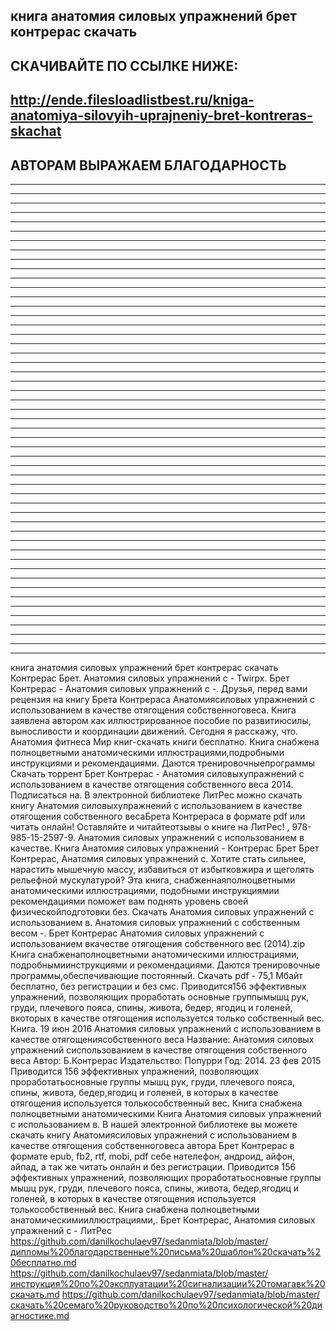 книга анатомия силовых упражнений брет контрерас скачать
--------------------------------------------------
СКАЧИВАЙТЕ ПО ССЫЛКЕ НИЖЕ:
--------------------------------------------------
http://ende.filesloadlistbest.ru/kniga-anatomiya-silovyih-uprajneniy-bret-kontreras-skachat
--------------------------------------------------
АВТОРАМ ВЫРАЖАЕМ БЛАГОДАРНОСТЬ
--------------------------------------------------
--------------------------------------------------
--------------------------------------------------
--------------------------------------------------
--------------------------------------------------
--------------------------------------------------
--------------------------------------------------
--------------------------------------------------
--------------------------------------------------
--------------------------------------------------
--------------------------------------------------
--------------------------------------------------
--------------------------------------------------
--------------------------------------------------
--------------------------------------------------
--------------------------------------------------
--------------------------------------------------
--------------------------------------------------
--------------------------------------------------
--------------------------------------------------
--------------------------------------------------
--------------------------------------------------
--------------------------------------------------
--------------------------------------------------
--------------------------------------------------
--------------------------------------------------
--------------------------------------------------
--------------------------------------------------
--------------------------------------------------
--------------------------------------------------
--------------------------------------------------
--------------------------------------------------
--------------------------------------------------
--------------------------------------------------
--------------------------------------------------
--------------------------------------------------
--------------------------------------------------
--------------------------------------------------
--------------------------------------------------
--------------------------------------------------
--------------------------------------------------
--------------------------------------------------
--------------------------------------------------
--------------------------------------------------
--------------------------------------------------
--------------------------------------------------
--------------------------------------------------
--------------------------------------------------
--------------------------------------------------
--------------------------------------------------
--------------------------------------------------
--------------------------------------------------
книга анатомия силовых упражнений брет контрерас скачать Контрерас Брет. Анатомия силовых упражнений с  - Twirpx. Брет Контрерас - Анатомия силовых упражнений с  -. Друзья, перед вами рецензия на книгу Брета Контрераса Анатомиясиловых упражнений с использованием в качестве отягощения собственноговеса. Книга заявлена автором как иллюстрированное пособие по развитиюсилы, выносливости и координации движений. Сегодня я расскажу, что. Анатомия фитнеса  Мир книг-скачать книги бесплатно. Книга снабжена полноцветными анатомическими иллюстрациями,подробными инструкциями и рекомендациями. Даются тренировочныепрограммы  Скачать торрент Брет Контрерас - Анатомия силовыхупражнений с использованием в качестве отягощения собственного веса 2014. Подписаться на. В электронной библиотеке ЛитРес можно скачать книгу Анатомия силовыхупражнений с использованием в качестве отягощения собственного весаБрета Контрераса в формате pdf или читать онлaйн! Оставляйте и читайтеотзывы о книге на ЛитРес! , 978-985-15-2597-9. Анатомия силовых упражнений с использованием в качестве. Книга Анатомия силовых упражнений  - Контрерас Брет
Брет Контрерас, Анатомия силовых упражнений с. Хотите стать сильнее, нарастить мышечную массу, избавиться от избытковжира и щеголять рельефной мускулатурой? Эта книга, снабженнаяполноцветными анатомическими иллюстрациями, подобными инструкциямии рекомендациями поможет вам поднять уровень своей физическойподготовки без. Скачать Анатомия силовых упражнений с использованием в. Анатомия силовых упражнений с собственным весом -. Брет Контрерас Анатомия силовых упражнений с использованием вкачестве отягощения собственного вес (2014).zip  Книга снабженаполноцветными анатомическими иллюстрациями, подробнымиинструкциями и рекомендациями. Даются тренировочные программы,обеспечивающие постоянный. Cкачать pdf - 75,1 Мбайт бесплатно, без регистрации и без смс. Приводится156 эффективных упражнений, позволяющих проработать основные группымышц рук, груди, плечевого пояса, спины, живота, бедер, ягодиц и голеней, вкоторых в качестве отягощения используется только собственный вес. Книга. 19 июн 2016  Анатомия силовых упражнений с использованием в качестве отягощениясобственного веса Название: Анатомия силовых упражнений сиспользованием в качестве отягощения собственного веса Автор: Б.Контрерас Издательство: Попурри Год: 2014. 23 фев 2015  Приводится 156 эффективных упражнений, позволяющих проработатьосновные группы мышц рук, груди, плечевого пояса, спины, живота, бедер,ягодиц и голеней, в которых в качестве отягощения используется толькособственный вес. Книга снабжена полноцветными анатомическими
Книга Анатомия силовых упражнений с использованием в. В нашей электронной библиотеке вы можете скачать книгу Анатомиясиловых упражнений с использованием в качестве отягощения собственноговеса автора Брет Контрерас в формате epub, fb2, rtf, mobi, pdf себе нателефон, андроид, айфон, айпад, а так же читать онлайн и без регистрации. Приводится 156 эффективных упражнений, позволяющих проработатьосновные группы мышц рук, груди, плечевого пояса, спины, живота, бедер,ягодиц и голеней, в которых в качестве отягощения используется толькособственный вес. Книга снабжена полноцветными анатомическимииллюстрациями,. Брет Контрерас, Анатомия силовых упражнений с  - ЛитРес
https://github.com/danilkochulaev97/sedanmiata/blob/master/дипломы%20благодарственные%20письма%20шаблон%20скачать%20бесплатно.md
https://github.com/danilkochulaev97/sedanmiata/blob/master/инструкция%20по%20эксплуатации%20сигнализации%20томагавк%20скачать.md
https://github.com/danilkochulaev97/sedanmiata/blob/master/скачать%20семаго%20руководство%20по%20психологической%20диагностике.md